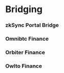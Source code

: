 # Bridging

### zkSync Portal Bridge



### Omnibtc Finance



### Orbiter Finance&#x20;



### Owlto Finance&#x20;
